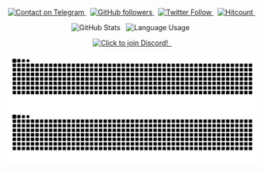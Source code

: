 <p align="center">
  <a href="https://t.me/Technetium1">
  <img alt="Contact on Telegram" src="https://img.shields.io/badge/-@Technetium1-0088CC?style=flat&logo=Telegram"/img>
  </a> &nbsp
  <a href="https://github.com/Technetium1?tab=followers">
  <img alt="GitHub followers" src="https://img.shields.io/github/followers/Technetium1?label=GitHub%20Followers&style=social"> 
  </a> &nbsp
  <a href="https://twitter.com/intent/follow?user_id=600767763">
  <img alt="Twitter Follow" src="https://img.shields.io/twitter/follow/Compdude1?style=social">
  </a> &nbsp
  <a href="https://github.com/Technetium1">
  <img alt="Hitcount" src="https://hits.seeyoufarm.com/api/count/incr/badge.svg?url=https%3A%2F%2Fgithub.com%2FTechnetium1%2FTechnetium1&count_bg=%2300AEFF&title_bg=%23000000&icon=&icon_color=%23E7E7E7&title=Profile%20Views&#58;&edge_flat=false">
  </a> &nbsp
</p>
<p align="center">
  <img alt="GitHub Stats" src="https://github-readme-stats.vercel.app/api?username=Technetium1&count_private=true&theme=chartreuse-dark&show_icons=true&hide_border=true&hide_title=true&hide_rank=true"> &nbsp
  <img alt="Language Usage" src="https://github-readme-stats.vercel.app/api/top-langs/?username=Technetium1&count_private=true&theme=chartreuse-dark&hide_border=true&layout=compact&langs_count=10"> &nbsp
</p>
<p align="center">
  <a href="https://discord.com/widget?id=260151582337794058&theme=dark">
  <img width="35%" alt="Click to join Discord!" src="https://discordapp.com/api/guilds/260151582337794058/widget.png?style=banner2"/> &nbsp
</p>

<a href="https://github.com/Technetium1#gh-light-mode-only" align="center">
  <img alt="GitHub Snake Light" src="https://github.com/Technetium1/Technetium1/raw/snake/github-contribution-grid-snake.svg#gh-light-mode-only" />
</a>

<a href="https://github.com/Technetium1#gh-dark-mode-only" align="center">
  <img alt="GitHub Snake Dark" src="https://github.com/Technetium1/Technetium1/raw/snake/github-contribution-grid-snake-dark.svg#gh-dark-mode-only" />
</a>
